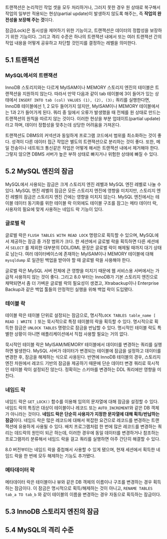 트랜잭션은 논리적인 작업 셋을 모두 처리하거나, 그러지 못한 경우 원 상태로 복구해서 작업의 일부만 적용되는 현상(partial update)이 발생하지 않도록 해주는, 즉 **작업의 완전성을 보장해 주는 것**이다.

잠금(Lock)은 동시성을 제어하기 위한 기능이고, 트랜잭션은 데이터의 정합성을 보장하기 위한 기능이다. 그리고 격리 수준은 하나의 트랜잭션 내에서 또는 여러 트랜잭션 간의 작업 내용을 어떻게 공유하고 차단할 것인지를 결정하는 레벨을 의미한다.



## 5.1 트랜잭션



### MySQL에서의 트랜잭션

InnoDB 스토리지와는 다르게 MyISAM이나 MEMORY 스토리지 엔진의 테이블은 트랜잭션을 지원하지 않는다. 따라서 만약 다음과 같이 tab 테이블에 3이 들어가 있는 상태에서 `INSERT INTO tab (col) VALUES (1), (2), (3);` 쿼리를 실행한다면, InnoDB 테이블에선 1, 2 모두 들어가지 않지만, MyISAM이나 MEMORY 테이블에서는 1과 2가 들어가게 된다. 쿼리 중 일에서 오류가 발생했을 때 전체를 원 상태로 만드는 트랜잭션의 원칙을 따르지 않는 것이다. 이러한 현상을 부분 업데이트(partial update)라고 하며, 데이터 정합성을 맞추는데 상당한 어려움을 가져온다.

트랜잭션도 DBMS의 커넥션과 동일하게 프로그램 코드에서 범위를 최소화하는 것이 좋다. 성격이 다른 데이터 접근 작업은 별도의 트랜잭션으로 분리하는 것이 좋다. 또한, 메일 전송이나 네트워크 통신같은 작업은 어떻게 해서든 트랜잭션 내에서 제거해야 한다. 그렇지 않으면 DBMS 서버가 높은 부하 상태로 빠지거나 위험한 상태에 빠질 수 있다.



## 5.2 MySQL 엔진의 잠금

MySQL에서 사용되는 잠금은 크게 스토리지 엔진 레벨과 MySQL 엔진 레벨로 나눌 수 있다. MySQL 엔진 레벨의 잠금은 모든 스토리지 엔진에 영향을 미치지만, 스토리지 엔진 레벨의 잠금은 스토리지 엔진 간에는 영향을 미치지 않는다. MySQL 엔진에서는 테이블 데이터 동기화를 위한 테이블 락 이외에도 테이블 구조를 잠그는 메타 데이터 락, 사용자의 필요에 맞게 사용하는 네임드 락 기능이 있다.



### 글로벌 락

글로벌 락은 `FLUSH TABLES WITH READ LOCK` 명령으로 획득할 수 있으며, MySQL에서 제공하는 잠금 중 가장 범위가 크다. 한 세션에서 글로벌 락을 획득하면 다른 세션에서 `SELECT` 를 제외한 대부분의 DDL/DML 문장은 글로벌 락이 해제될 때까지 대기 상태로 남는다. 여러 데이터베이스에 존재하는 MyISAM이나 MEMORY 테이블에 대해 `mysqldump` 로 일관된 백업을 받아야 할 때 글로벌 락을 사용해야 한다.

글로벌 락은 MySQL 서버 전체에 큰 영향을 미치기 때문에 웹 서비스용 서버에서는 가급적 사용하지 않는 것이 좋다. 그리고 8.0 부터는 InnoDB가 기본 스토리지 엔진으로 채택되면서 좀 더 가벼운 글로벌 락의 필요성이 생겼고, Xtrabackup이나 Enterprise Backup과 같은 백업 툴들의 안정적인 실행을 위해 백업 락이 도입됐다.



### 테이블 락

테이블 락은 테이블 단위로 설정되는 잠금으로, 명시적`LOCK TABLES table_name [ READ | WRITE ]` 또는 묵시적으로 특정 테이블의 락을 획득할 수 있다. 명시적으로 획득한 잠금은 `UNLOCK TABLES` 명령으로 잠금을 반납할 수 있다. 명시적인 테이블 락도 특별한 상황이 아니면 애플리케이션에서 직접 사용할 필요는 거의 없다.

묵시적인 테이블 락은 MyISAM/MEMORY 테이블에서 데이터를 변경하는 쿼리를 실행하면 발생한다. MySQL 서버가 데이터가 변경되는 테이블에 잠금을 설정하고 데이터를 변경한 후, 잠금을 해제하는 식으로 사용된다. 반면에 InnoDB 테이블의 경우, 스토리지 엔진 차원에서 레코드 기반의 잠금을 제공하기 때문에 단순 데이터 변경 쿼리로 묵시적인 테이블 락이 설정되진 않는다. 정확히는 스키마를 변경하는 DDL 쿼리에만 영향을 미친다.



### 네임드 락

네임드 락은 `GET_LOCK()` 함수를 이용해 임의의 문자열에 대해 잠금을 설정할 수 있다. 네임드 락의 특징은 대상이 테이블이나 레코드 또는 `AUTO_INCREMENT`와 같은 DB 객체가 아니라는 것이다. **네임드 락은 단순히 사용자가 지정한 문자열에 대해 획득/반납하는 잠금**이다. 네임드 락은 많은 레코드에 대해서 복잡한 요건으로 레코드를 변경하는 트랜잭션에 유용하게 사용될 수 있다. 배치 프로그램처럼 한 번에 많은 레코드를 변경하는 쿼리는 데드락의 원인이 되곤 하는데, 이러한 경우에 동일 데이터를 변경하거나 참조하는 프로그램끼리 분류해서 네임드 락을 걸고 쿼리를 실행하면 아주 간단히 해결할 수 있다.

8.0 버전부터는 네임드 락을 중첩해서 사용할 수 있게 됐으며, 현재 세션에서 획득한 네임드 락을 한 번에 모두 해제하는 기능도 추가됐다.



### 메타데이터 락

메타데이터 락은 테이블이나 뷰와 같은 DB 객체의 이름이나 구조를 변경하는 경우 획득하는 잠금이다. 이 잠금은 명시적으로 획득/해제하는 것이 아니고, `RENAME TABLES tab_a TO tab_b` 와 같이 테이블의 이름을 변경하는 경우 자동으로 획득하는 잠금이다.



## 5.3 InnoDB 스토리지 엔진의 잠금





## 5.4 MySQL의 격리 수준

